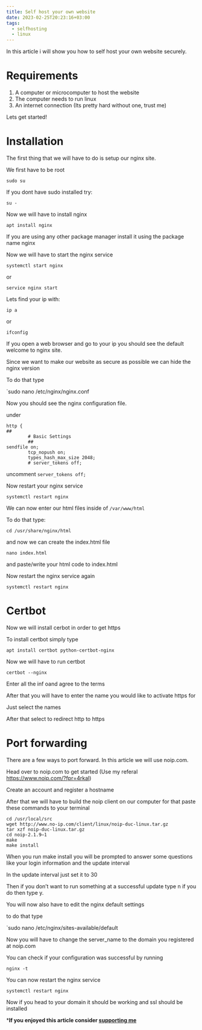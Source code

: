 ```yaml
---
title: Self host your own website
date: 2023-02-25T20:23:16+03:00
tags:
  - selfhosting
  - linux
---
```

In this article i will show you how to self host your own website securely.
# Requirements
1. A computer or microcomputer to host the website
2. The computer needs to run linux 
3. An internet connection (Its pretty hard without one, trust me)

Lets get started!

# Installation 
The first thing that we will have to do is setup our nginx site.

We first have to be root

`sudo su`

If you dont have sudo installed try:

`su -`

Now we will have to install nginx

`apt install nginx`

If you are using any other package manager install it using the package name nginx

Now we will have to start the nginx service

`systemctl start nginx`

or 

`service nginx start`

Lets find your ip with:

`ip a`

or

`ifconfig`

If you open a web browser and go to your ip you should see the default welcome to nginx site.

Since we want to make our website as secure as possible we can hide the nginx version

To do that type

`sudo nano /etc/nginx/nginx.conf

Now you should see the nginx configuration file.

under

```
http {
##
        # Basic Settings
        ##
sendfile on;
        tcp_nopush on;
        types_hash_max_size 2048;
        # server_tokens off;
```
uncomment `server_tokens off;`

Now restart your nginx service

`systemctl restart nginx`

We can now enter our html files inside of `/var/www/html`

To do that type:

`cd /usr/share/nginx/html`

and now we can create the index.html file

`nano index.html`

and paste/write your html code to index.html

Now restart the nginx service again

`systemctl restart nginx`

# Certbot
Now we will install cerbot in order to get https

To install certbot simply type

`apt install certbot python-certbot-nginx`

Now we will have to run certbot

`certbot --nginx`

Enter all the inf oand agree to the terms

After that you will have to enter the name you would like to activate https for

Just select the names

After that select to redirect http to https

# Port forwarding
There are a few ways to port forward. In this article we will use noip.com.

Head over to noip.com to get started (Use my referal https://www.noip.com/?fpr=4rkal)

Create an account and register a hostname

After that we will have to build the noip client on our computer for that paste these commands to your terminal

```
cd /usr/local/src
wget http://www.no-ip.com/client/linux/noip-duc-linux.tar.gz
tar xzf noip-duc-linux.tar.gz
cd noip-2.1.9–1
make
make install
```
When you run make install you will be prompted to answer some questions like your login information and the update interval

In the update interval just set it to 30

Then if you don’t want to run something at a successful update type n if you do then type y.

You will now also have to edit the nginx default settings

to do that type

`sudo nano /etc/nginx/sites-available/default

Now you will have to change the server_name to the domain you registered at noip.com

You can check if your configuration was successful by running

`nginx -t`

You can now restart the nginx service

`systemctl restart nginx`

Now if you head to your domain it should be working and ssl should be installed

***If you enjoyed this article consider [supporting me](../../donate)**

